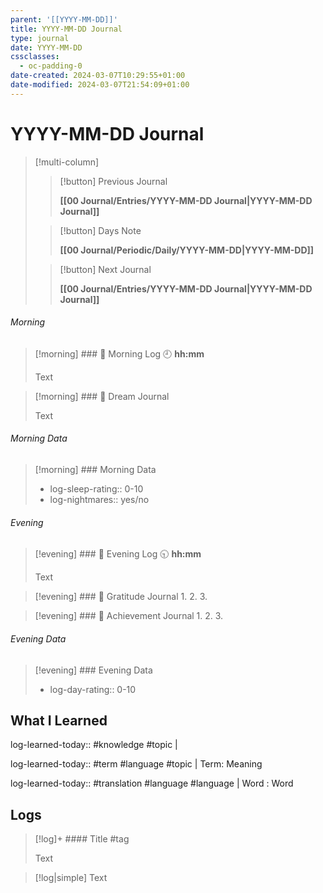 ```yaml
---
parent: '[[YYYY-MM-DD]]'
title: YYYY-MM-DD Journal
type: journal
date: YYYY-MM-DD
cssclasses:
  - oc-padding-0
date-created: 2024-03-07T10:29:55+01:00
date-modified: 2024-03-07T21:54:09+01:00
---
```


# YYYY-MM-DD Journal

> [!multi-column]
>
> > [!button]
> > Previous Journal
> >
> > **[[00 Journal/Entries/YYYY-MM-DD Journal|YYYY-MM-DD Journal]]**
>
> > [!button]
> > Days Note
> >
> > **[[00 Journal/Periodic/Daily/YYYY-MM-DD|YYYY-MM-DD]]**
>
> > [!button]
> > Next Journal
> >
> > **[[00 Journal/Entries/YYYY-MM-DD Journal|YYYY-MM-DD Journal]]**

###### Morning

> [!morning] ### 🌅 Morning Log
> 🕘 **hh:mm**
>
> Text

> [!morning] ### 💭 Dream Journal
>
> Text

###### Morning Data

> [!morning] ### Morning Data
> - log-sleep-rating:: 0-10
> - log-nightmares:: yes/no

###### Evening

> [!evening] ### 🌇 Evening Log
> 🕤 **hh:mm**
>
> Text

> [!evening] ### 🙏 Gratitude Journal
> 1.
> 2.
> 3.

> [!evening] ### 👑 Achievement Journal
> 1.
> 2.
> 3.

###### Evening Data

> [!evening] ### Evening Data
> - log-day-rating:: 0-10

## What I Learned

log-learned-today:: #knowledge #topic |

log-learned-today:: #term #language #topic | Term: Meaning

log-learned-today:: #translation #language #language | Word : Word

## Logs

> [!log]+ #### Title
> #tag
>
> Text

> [!log|simple]
> Text
